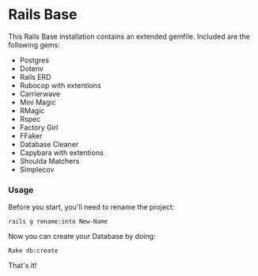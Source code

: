 # Rails Base

This Rails Base installation contains an extended gemfile. Included are the following gems:

* Postgres
* Dotenv
* Rails ERD
* Rubocop with extentions
* Carrierwave
* Mini Magic
* RMagic
* Rspec
* Factory Girl
* FFaker
* Database Cleaner
* Capybara with extentions
* Shoulda Matchers
* Simplecov

### Usage
Before you start, you'll need to rename the project:

```rails g rename:into New-Name```

Now you can create your Database by doing:

``` Rake db:create ```

That's it!
